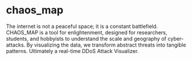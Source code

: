 # chaos_map
The internet is not a peaceful space; it is a constant battlefield. CHAOS_MAP is a tool for enlightenment, designed for researchers, students, and hobbyists to understand the scale and geography of cyber-attacks. By visualizing the data, we transform abstract threats into tangible patterns.  Ultimately a real-time DDoS Attack Visualizer.
